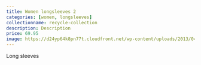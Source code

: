 ```yaml
---
title: Women longsleeves 2
categories: [women, longsleeves]
collectionname: recycle-collection
description: Description
price: 69.95
image: https://d24yp64k8pn77t.cloudfront.net/wp-content/uploads/2013/04/charlie-recycled-pullover-dark-blue-goat-organic-apparel-360x450.jpg
---
```


Long sleeves
